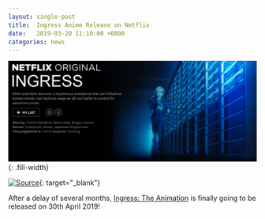 ```yaml
---
layout: single-post
title:  Ingress Anime Release on Netflix
date:   2019-03-20 11:10:00 +0800
categories: news
---
```

![Ingress Anime](/assets/images/news/ingress_anime_placeholder.png){: .fill-width}


[![Source](https://img.shields.io/badge/Instagram-Ingress-E4405F.svg?logo=instagram)](https://www.instagram.com/p/BvMo6qjjF-p){: target="_blank"}


After a delay of several months, [Ingress: The Animation](http://ingressanime.com/en/) is finally going to be released on 30th April 2019!



